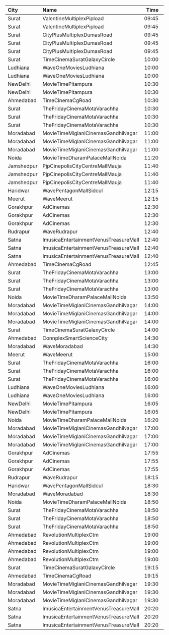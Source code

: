 | City       | Name                                  |  Time | Type               |  Price | Capacity | Booked |
| :--------- | :------------------------------------ | ----: | :----------------- | -----: | -------: | -----: |
| Surat      | ValentineMultiplexPipload             | 09:45 | Royal              |    90₹ |      105 |      0 |
| Surat      | ValentineMultiplexPipload             | 09:45 | Executive          |   110₹ |      130 |     18 |
| Surat      | CityPlusMultiplexDumasRoad            | 09:45 | GoldStar           |    80₹ |       10 |      0 |
| Surat      | CityPlusMultiplexDumasRoad            | 09:45 | Gold               |   100₹ |       10 |      0 |
| Surat      | CityPlusMultiplexDumasRoad            | 09:45 | Executive          |   300₹ |       10 |      0 |
| Surat      | TimeCinemaSuratGalaxyCircle           | 10:00 | Standard130        |   130₹ |       96 |      0 |
| Ludhiana   | WaveOneMoviesLudhiana                 | 10:00 | Classic            |   120₹ |       42 |      0 |
| Ludhiana   | WaveOneMoviesLudhiana                 | 10:00 | Premium            |   130₹ |       59 |      0 |
| NewDelhi   | MovieTimePitampura                    | 10:30 | Platinum           |    99₹ |       87 |      0 |
| NewDelhi   | MovieTimePitampura                    | 10:30 | Premier            |    99₹ |       19 |     19 |
| Ahmedabad  | TimeCinemaCgRoad                      | 10:30 | Standard180        |   180₹ |      108 |      8 |
| Surat      | TheFridayCinemaMotaVarachha           | 10:30 | Recliner           |   200₹ |       81 |      0 |
| Surat      | TheFridayCinemaMotaVarachha           | 10:30 | PushBackSeat       |   150₹ |       81 |      0 |
| Surat      | TheFridayCinemaMotaVarachha           | 10:30 | Lounger            |   150₹ |       81 |      0 |
| Moradabad  | MovieTimeMiglaniCinemasGandhiNagar    | 11:00 | Platinum           |   299₹ |       20 |      0 |
| Moradabad  | MovieTimeMiglaniCinemasGandhiNagar    | 11:00 | Gold               |   159₹ |      174 |      0 |
| Moradabad  | MovieTimeMiglaniCinemasGandhiNagar    | 11:00 | Silver             |   159₹ |       92 |      0 |
| Noida      | MovieTimeDharamPalaceMallNoida        | 11:20 | Premium            |    99₹ |      175 |     92 |
| Jamshedpur | PjpCinepolisCityCentreMallMauja       | 11:40 | Normal             |   150₹ |       13 |      0 |
| Jamshedpur | PjpCinepolisCityCentreMallMauja       | 11:40 | Executive          |   150₹ |       13 |      0 |
| Jamshedpur | PjpCinepolisCityCentreMallMauja       | 11:40 | Premium            |   150₹ |       34 |      6 |
| Haridwar   | WavePentagonMallSidcul                | 12:15 | Classic            |   150₹ |      100 |      0 |
| Meerut     | WaveMeerut                            | 12:15 | Classic            |   150₹ |       91 |      2 |
| Gorakhpur  | AdCinemas                             | 12:30 | Platinum           |   180₹ |       53 |      2 |
| Gorakhpur  | AdCinemas                             | 12:30 | Diamond            |   160₹ |       50 |     13 |
| Gorakhpur  | AdCinemas                             | 12:30 | Gold               |   140₹ |       19 |      0 |
| Rudrapur   | WaveRudrapur                          | 12:40 | Classic            |   170₹ |       97 |      0 |
| Satna      | ImusicaEntertainmentVenusTreasureMall | 12:40 | RedCarpet          |   110₹ |       98 |      0 |
| Satna      | ImusicaEntertainmentVenusTreasureMall | 12:40 | Gold               |    90₹ |       42 |      0 |
| Satna      | ImusicaEntertainmentVenusTreasureMall | 12:40 | Royal              |   250₹ |        8 |      0 |
| Ahmedabad  | TimeCinemaCgRoad                      | 12:45 | Infinity1000       | 1,000₹ |       12 |      0 |
| Surat      | TheFridayCinemaMotaVarachha           | 13:00 | Recliner           |   200₹ |       81 |      2 |
| Surat      | TheFridayCinemaMotaVarachha           | 13:00 | PushBackSeat       |   150₹ |       81 |      2 |
| Surat      | TheFridayCinemaMotaVarachha           | 13:00 | Lounger            |   150₹ |       81 |      2 |
| Noida      | MovieTimeDharamPalaceMallNoida        | 13:50 | Premium            |    99₹ |      175 |     93 |
| Moradabad  | MovieTimeMiglaniCinemasGandhiNagar    | 14:00 | Platinum           |   299₹ |       20 |      2 |
| Moradabad  | MovieTimeMiglaniCinemasGandhiNagar    | 14:00 | Gold               |   159₹ |      174 |      1 |
| Moradabad  | MovieTimeMiglaniCinemasGandhiNagar    | 14:00 | Silver             |   159₹ |       92 |      0 |
| Surat      | TimeCinemaSuratGalaxyCircle           | 14:00 | Infinity300        |   300₹ |       22 |      0 |
| Ahmedabad  | ConnplexSmartScienceCity              | 14:30 | DuoSeats1For2Admit |   400₹ |      100 |      0 |
| Moradabad  | WaveMoradabad                         | 14:30 | Classic            |   150₹ |      159 |      4 |
| Meerut     | WaveMeerut                            | 15:00 | Classic            |   150₹ |       91 |      0 |
| Surat      | TheFridayCinemaMotaVarachha           | 16:00 | Recliner           |   200₹ |       81 |      0 |
| Surat      | TheFridayCinemaMotaVarachha           | 16:00 | PushBackSeat       |   150₹ |       81 |      0 |
| Surat      | TheFridayCinemaMotaVarachha           | 16:00 | Lounger            |   150₹ |       81 |      0 |
| Ludhiana   | WaveOneMoviesLudhiana                 | 16:00 | Classic            |   180₹ |       42 |      0 |
| Ludhiana   | WaveOneMoviesLudhiana                 | 16:00 | Premium            |   190₹ |       59 |      0 |
| NewDelhi   | MovieTimePitampura                    | 16:05 | Platinum           |    99₹ |       87 |     23 |
| NewDelhi   | MovieTimePitampura                    | 16:05 | Premier            |    99₹ |       19 |     19 |
| Noida      | MovieTimeDharamPalaceMallNoida        | 16:20 | Premium            |    99₹ |      175 |     96 |
| Moradabad  | MovieTimeMiglaniCinemasGandhiNagar    | 17:00 | Platinum           |   299₹ |       20 |      2 |
| Moradabad  | MovieTimeMiglaniCinemasGandhiNagar    | 17:00 | Gold               |   159₹ |      174 |      4 |
| Moradabad  | MovieTimeMiglaniCinemasGandhiNagar    | 17:00 | Silver             |   159₹ |       92 |      0 |
| Gorakhpur  | AdCinemas                             | 17:55 | Platinum           |   180₹ |       53 |      1 |
| Gorakhpur  | AdCinemas                             | 17:55 | Diamond            |   160₹ |       50 |      0 |
| Gorakhpur  | AdCinemas                             | 17:55 | Gold               |   140₹ |       19 |      0 |
| Rudrapur   | WaveRudrapur                          | 18:15 | Classic            |   170₹ |       97 |      0 |
| Haridwar   | WavePentagonMallSidcul                | 18:30 | Classic            |   150₹ |      100 |      0 |
| Moradabad  | WaveMoradabad                         | 18:30 | Classic            |   150₹ |      103 |      0 |
| Noida      | MovieTimeDharamPalaceMallNoida        | 18:50 | Premium            |    99₹ |      175 |     90 |
| Surat      | TheFridayCinemaMotaVarachha           | 18:50 | Recliner           |   250₹ |       81 |      0 |
| Surat      | TheFridayCinemaMotaVarachha           | 18:50 | PushBackSeat       |   200₹ |       81 |      0 |
| Surat      | TheFridayCinemaMotaVarachha           | 18:50 | Lounger            |   200₹ |       81 |      0 |
| Ahmedabad  | RevolutionMultiplexCtm                | 19:00 | Diamond            |   250₹ |      100 |      0 |
| Ahmedabad  | RevolutionMultiplexCtm                | 19:00 | PlatinumClass      |   180₹ |      100 |      0 |
| Ahmedabad  | RevolutionMultiplexCtm                | 19:00 | GoldenClass        |   160₹ |      100 |      0 |
| Ahmedabad  | RevolutionMultiplexCtm                | 19:00 | SilverClass        |   140₹ |      100 |      0 |
| Surat      | TimeCinemaSuratGalaxyCircle           | 19:15 | Standard220        |   220₹ |       96 |      0 |
| Ahmedabad  | TimeCinemaCgRoad                      | 19:15 | Standard260        |   260₹ |      108 |      8 |
| Moradabad  | MovieTimeMiglaniCinemasGandhiNagar    | 19:30 | Platinum           |   299₹ |       20 |      3 |
| Moradabad  | MovieTimeMiglaniCinemasGandhiNagar    | 19:30 | Gold               |   159₹ |      174 |      7 |
| Moradabad  | MovieTimeMiglaniCinemasGandhiNagar    | 19:30 | Silver             |   159₹ |       92 |      0 |
| Satna      | ImusicaEntertainmentVenusTreasureMall | 20:20 | RedCarpet          |   150₹ |       98 |      0 |
| Satna      | ImusicaEntertainmentVenusTreasureMall | 20:20 | Gold               |   110₹ |       42 |      0 |
| Satna      | ImusicaEntertainmentVenusTreasureMall | 20:20 | Royal              |   280₹ |        8 |      0 |